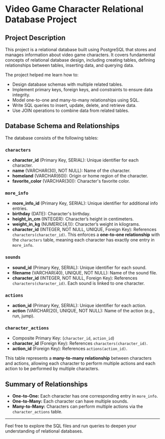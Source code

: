 # Video Game Character Relational Database Project

## Project Description

This project is a relational database built using PostgreSQL that stores and manages information about video game characters. It covers fundamental concepts of relational database design, including creating tables, defining relationships between tables, inserting data, and querying data.

The project helped me learn how to:

- Design database schemas with multiple related tables.
- Implement primary keys, foreign keys, and constraints to ensure data integrity.
- Model one-to-one and many-to-many relationships using SQL.
- Write SQL queries to insert, update, delete, and retrieve data.
- Use JOIN operations to combine data from related tables.

## Database Schema and Relationships

The database consists of the following tables:

### `characters`

- **character_id** (Primary Key, SERIAL): Unique identifier for each character.
- **name** (VARCHAR(30), NOT NULL): Name of the character.
- **homeland** (VARCHAR(60)): Origin or home region of the character.
- **favorite_color** (VARCHAR(30)): Character's favorite color.

### `more_info`

- **more_info_id** (Primary Key, SERIAL): Unique identifier for additional info entries.
- **birthday** (DATE): Character's birthday.
- **height_in_cm** (INTEGER): Character’s height in centimeters.
- **weight_in_kg** (NUMERIC(4,1)): Character’s weight in kilograms.
- **character_id** (INTEGER, NOT NULL, UNIQUE, Foreign Key): References `characters(character_id)`. This enforces a **one-to-one relationship** with the `characters` table, meaning each character has exactly one entry in `more_info`.

### `sounds`

- **sound_id** (Primary Key, SERIAL): Unique identifier for each sound.
- **filename** (VARCHAR(40), UNIQUE, NOT NULL): Name of the sound file.
- **character_id** (INTEGER, NOT NULL, Foreign Key): References `characters(character_id)`. Each sound is linked to one character.

### `actions`

- **action_id** (Primary Key, SERIAL): Unique identifier for each action.
- **action** (VARCHAR(20), UNIQUE, NOT NULL): Name of the action (e.g., run, jump).

### `character_actions`

- Composite Primary Key: (`character_id`, `action_id`)
- **character_id** (Foreign Key): References `characters(character_id)`.
- **action_id** (Foreign Key): References `actions(action_id)`.

This table represents a **many-to-many relationship** between characters and actions, allowing each character to perform multiple actions and each action to be performed by multiple characters.

## Summary of Relationships

- **One-to-One:** Each character has one corresponding entry in `more_info`.
- **One-to-Many:** Each character can have multiple sounds.
- **Many-to-Many:** Characters can perform multiple actions via the `character_actions` table.

---

Feel free to explore the SQL files and run queries to deepen your understanding of relational databases.
